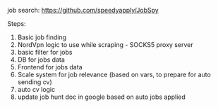 job search:
https://github.com/speedyapply/JobSpy


Steps:
1. Basic job finding
2. NordVpn logic to use while scraping -  SOCKS5 proxy server
3. basic filter for jobs
4. DB for jobs data
5. Frontend for jobs data
6. Scale system for job relevance (based on vars, to prepare for auto sending cv)
7. auto cv logic
8. update job hunt doc in google based on auto jobs applied
